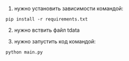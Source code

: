 1. нужно установить зависимости командой: 

```pip install -r requirements.txt```

2. нужно вствить файл tdata 

3. нужно запустить код командой: 

```python main.py```
